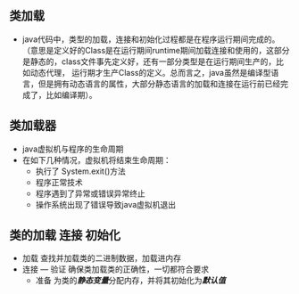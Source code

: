 ## 类加载

+ java代码中，类型的加载，连接和初始化过程都是在程序运行期间完成的。
（意思是定义好的Class是在运行期间runtime期间加载连接和使用的，这部分是静态的，class文件事先定义好，还有一部分类型是在运行期间生产的，比如动态代理，
  运行期才生产Class的定义。总而言之，java虽然是编译型语言，但是拥有动态语言的属性，大部分静态语言的加载和连接在运行前已经完成了，比如编译期）。

## 类加载器

+ java虚拟机与程序的生命周期
+ 在如下几种情况，虚拟机将结束生命周期：
   - 执行了 System.exit()方法
   - 程序正常技术
   - 程序遇到了异常或错误异常终止
   - 操作系统出现了错误导致java虚拟机退出
   
## 类的加载 连接 初始化

+ 加载 查找并加载类的二进制数据，加载进内存
+ 连接
   — 验证 确保类加载类的正确性，一切都符合要求
   - 准备 为类的***静态变量***分配内存，并将其初始化为***默认值***